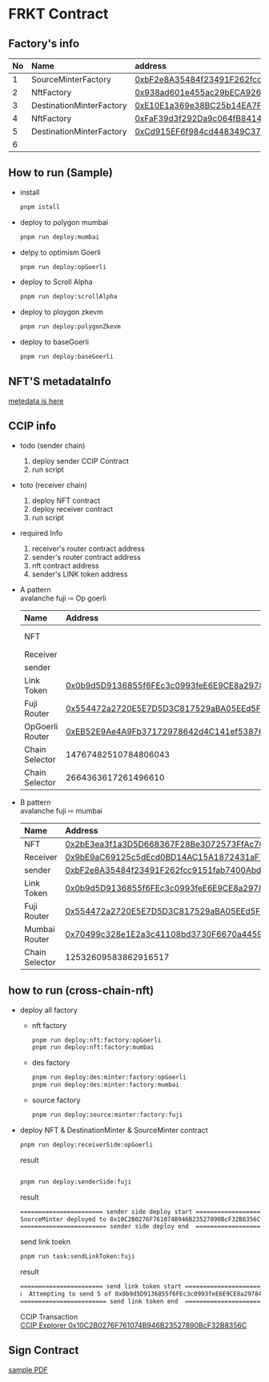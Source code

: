 # FRKT Contract

## Factory's info

| No  | Name                     | address                                                                                                                               | chain    |
| :-- | :----------------------- | :------------------------------------------------------------------------------------------------------------------------------------ | :------- |
| 1   | SourceMinterFactory      | [0xbF2e8A35484f23491F262fcc9151fab7400Abd9E](https://testnet.snowtrace.io/address/0xbF2e8A35484f23491F262fcc9151fab7400Abd9E)         | Fuji     |
| 2   | NftFactory               | [0x938ad601e455ac29bECA9264deb8056C55780990](https://goerli-optimism.etherscan.io/address/0x938ad601e455ac29bECA9264deb8056C55780990) | OpGoerli |
| 3   | DestinationMinterFactory | [0xE10E1a369e38BC25b14EA7FB9083e3911FD15eAf](https://goerli-optimism.etherscan.io/address/0xE10E1a369e38BC25b14EA7FB9083e3911FD15eAf) | OpGoerli |
| 4   | NftFactory               | [0xFaF39d3f292Da9c064fB8414dC549dA7A9c6e266](https://mumbai.polygonscan.com/address/0xFaF39d3f292Da9c064fB8414dC549dA7A9c6e266)       | Mumbai   |
| 5   | DestinationMinterFactory | [0xCd915EF6f984cd448349C375fDE90581f8FE260f](https://mumbai.polygonscan.com/address/0xCd915EF6f984cd448349C375fDE90581f8FE260f)       | Mumbai   |
| 6   |                          |                                                                                                                                       |          |

## How to run (Sample)

- install

  ```bash
  pnpm istall
  ```

- deploy to polygon mumbai

  ```bash
  pnpm run deploy:mumbai
  ```

- delpy to optimism Goerli

  ```bash
  pnpm run deploy:opGoerli
  ```

- deploy to Scroll Alpha

  ```bash
  pnpm run deploy:scrollAlpha
  ```

- deploy to ploygon zkevm

  ```bash
  pnpm run deploy:polygonZkevm
  ```

- deploy to baseGoerli

  ```bash
  pnpm run deploy:baseGoerli
  ```

## NFT'S metadataInfo

[metedata is here](https://ipfs.io/ipfs/bafkreia34hl3lhr2z6n577miz3ibhb2sximvmv2gufxgrslu4q3jj2zkri)

## CCIP info

- todo (sender chain)

  1. deploy sender CCIP Contract
  2. run script

- toto (receiver chain)

  1. deploy NFT contract
  2. deploy receiver contract
  3. run script

- required Info

  1. receiver's router contract address
  2. sender's router contract address
  3. nft contract address
  4. sender's LINK token address

- A pattern  
  avalanche fuji ⇨ Op goerli

  | Name            | Address                                                                                                                               | Chain     |
  | :-------------- | :------------------------------------------------------------------------------------------------------------------------------------ | :-------- |
  | NFT             | [](https://goerli-optimism.etherscan.io/address/)                                                                                     | Op Goerli |
  | Receiver        | [](https://goerli-optimism.etherscan.io/address/)                                                                                     | OpGoerli  |
  | sender          | [](https://testnet.snowtrace.io/address/)                                                                                             | Fuji      |
  | Link Token      | [0x0b9d5D9136855f6FEc3c0993feE6E9CE8a297846](https://testnet.snowtrace.io/address/0x0b9d5D9136855f6FEc3c0993feE6E9CE8a297846)         | Fuji      |
  | Fuji Router     | [0x554472a2720E5E7D5D3C817529aBA05EEd5F82D8](https://testnet.snowtrace.io/address/0x554472a2720E5E7D5D3C817529aBA05EEd5F82D8)         | Fuji      |
  | OpGoerli Router | [0xEB52E9Ae4A9Fb37172978642d4C141ef53876f26](https://goerli-optimism.etherscan.io/address/0xEB52E9Ae4A9Fb37172978642d4C141ef53876f26) | OpGoerli  |
  | Chain Selector  | 14767482510784806043                                                                                                                  | fuji      |
  | Chain Selector  | 2664363617261496610                                                                                                                   | Op Goerli |

- B pattern  
  avalanche fuji ⇨ mumbai

  | Name           | Address                                                                                                                         | Chain  |
  | :------------- | :------------------------------------------------------------------------------------------------------------------------------ | :----- |
  | NFT            | [0x2bE3ea3f1a3D5D668367F28Be3072573FfAc70F4](https://mumbai.polygonscan.com/address/0x2bE3ea3f1a3D5D668367F28Be3072573FfAc70F4) | mumbai |
  | Receiver       | [0x9bE9aC69125c5dEcd0BD14AC15A1872431aF7e15](https://mumbai.polygonscan.com/address/0x9bE9aC69125c5dEcd0BD14AC15A1872431aF7e15) | mumbai |
  | sender         | [0xbF2e8A35484f23491F262fcc9151fab7400Abd9E](https://testnet.snowtrace.io/address/0xbF2e8A35484f23491F262fcc9151fab7400Abd9E)   | Fuji   |
  | Link Token     | [0x0b9d5D9136855f6FEc3c0993feE6E9CE8a297846](https://testnet.snowtrace.io/address/0x0b9d5D9136855f6FEc3c0993feE6E9CE8a297846)   | Fuji   |
  | Fuji Router    | [0x554472a2720E5E7D5D3C817529aBA05EEd5F82D8](https://testnet.snowtrace.io/address/0x554472a2720E5E7D5D3C817529aBA05EEd5F82D8)   | Fuji   |
  | Mumbai Router  | [0x70499c328e1E2a3c41108bd3730F6670a44595D1](https://mumbai.polygonscan.com/address/0x70499c328e1E2a3c41108bd3730F6670a44595D1) | Mumbai |
  | Chain Selector | 12532609583862916517                                                                                                            | mumbai |

## how to run (cross-chain-nft)

- deploy all factory

  - nft factory

    ```bash
    pnpm run deploy:nft:factory:opGoerli
    pnpm run deploy:nft:factory:mumbai
    ```

  - des factory

    ```bash
    pnpm run deploy:des:minter:factory:opGoerli
    pnpm run deploy:des:minter:factory:mumbai
    ```

  - source factory

    ```bash
    pnpm run deploy:source:minter:factory:fuji
    ```

- deploy NFT & DestinationMinter & SourceMinter contract

  ```bash
  pnpm run deploy:receiverSide:opGoerli
  ```

  result

  ```bash

  ```

  ```bash
  pnpm run deploy:senderSide:fuji
  ```

  result

  ```bash
  ======================= sender side deploy start =========================
  SourceMinter deployed to 0x10C2B0276F761074B946B23527890BcF32B8356C
  ======================== sender side deploy end  ========================
  ```

  send link toekn

  ```bash
  pnpm run task:sendLinkToken:fuji
  ```

  result

  ```bash
  ======================= send link token start =========================
  ℹ️  Attempting to send 5 of 0x0b9d5D9136855f6FEc3c0993feE6E9CE8a297846 tokens from 0x51908F598A5e0d8F1A3bAbFa6DF76F9704daD072 to 0x10C2B0276F761074B946B23527890BcF32B8356C
  ======================== send link token end  ========================
  ```

  CCIP Transaction  
  [CCIP Explorer 0x10C2B0276F761074B946B23527890BcF32B8356C](https://ccip.chain.link/address/0x10C2B0276F761074B946B23527890BcF32B8356C)

## Sign Contract

[sample PDF](https://bafybeifw2wc4m3k6sfwbegldppbimyme6pkhs6scifqmlpkwy4numw43wm.ipfs.dweb.link/SIMPLE_CONTRACT_AGREEMENT.pdf)
